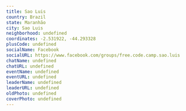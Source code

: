 ```yaml
---
title: Sao Luis
country: Brazil
state: Maranhão
city: Sao Luis
neighborhood: undefined
coordinates: -2.531922, -44.293328
plusCode: undefined
socialName: Facebook
socialURL: https://www.facebook.com/groups/free.code.camp.sao.luis
chatName: undefined
chatURL: undefined
eventName: undefined
eventURL: undefined
leaderName: undefined
leaderURL: undefined
oldPhoto: undefined
coverPhoto: undefined
---
```

